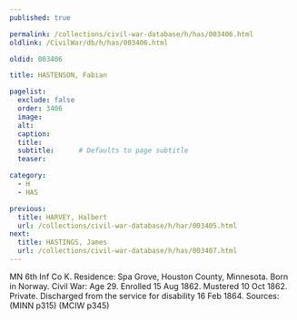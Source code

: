 ```yaml
---
published: true

permalink: /collections/civil-war-database/h/has/003406.html
oldlink: /CivilWar/db/h/has/003406.html

oldid: 003406

title: HASTENSON, Fabian

pagelist:
  exclude: false
  order: 3406
  image: 
  alt:
  caption:
  title:
  subtitle:      # Defaults to page subtitle
  teaser:

category: 
  - H 
  - HAS

previous:
  title: HARVEY, Halbert
  url: /collections/civil-war-database/h/har/003405.html  
next:
  title: HASTINGS, James
  url: /collections/civil-war-database/h/has/003407.html   
---
```

MN 6th Inf Co K. Residence: Spa Grove, Houston County, Minnesota. Born in Norway. Civil War: Age 29. Enrolled 15 Aug 1862. Mustered 10 Oct 1862. Private. Discharged from the service for disability 16 Feb 1864. Sources: (MINN p315) (MCIW p345)